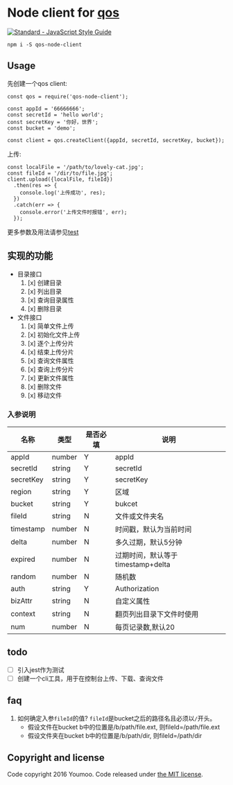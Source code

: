Node client for [qos](https://www.qcloud.com/doc/api/435/6052)
===============

[![Standard - JavaScript Style Guide](https://img.shields.io/badge/code%20style-standard-brightgreen.svg)](http://standardjs.com/)

`npm i -S qos-node-client`

## Usage

先创建一个qos client:

```
const qos = require('qos-node-client');

const appId = '66666666';
const secretId = 'hello world';
const secretKey = '你好，世界';
const bucket = 'demo';

const client = qos.createClient({appId, secretId, secretKey, bucket});
```

上传:

```
const localFile = '/path/to/lovely-cat.jpg';
const fileId = '/dir/to/file.jpg';
client.upload({localFile, fileId})
  .then(res => {
    console.log('上传成功', res);
  })
  .catch(err => {
    console.error('上传文件时报错', err);
  });
```

更多参数及用法请参见[test](src/test)


## 实现的功能

- 目录接口
  1. [x] 创建目录
  2. [x] 列出目录
  3. [x] 查询目录属性
  4. [x] 删除目录
- 文件接口
  1. [x] 简单文件上传
  2. [x] 初始化文件上传
  3. [x] 逐个上传分片
  4. [x] 结束上传分片
  5. [x] 查询文件属性
  6. [x] 查询上传分片
  7. [x] 更新文件属性
  8. [x] 删除文件
  9. [x] 移动文件


### 入参说明

|    名称   |  类型  | 是否必填 |                说明               |
|-----------|--------|----------|-----------------------------------|
| appId     | number | Y        | appId                             |
| secretId  | string | Y        | secretId                          |
| secretKey | string | Y        | secretKey                         |
| region    | string | Y        | 区域                              |
| bucket    | string | Y        | bukcet                            |
| fileId    | string | N        | 文件或文件夹名                    |
| timestamp | number | N        | 时间戳，默认为当前时间            |
| delta     | number | N        | 多久过期，默认5分钟               |
| expired   | number | N        | 过期时间，默认等于timestamp+delta |
| random    | number | N        | 随机数                            |
| auth      | string | Y        | Authorization                     |
| bizAttr   | string | N        | 自定义属性                      |
| context   | string | N        | 翻页列出目录下文件时使用        |
| num       | number | N        | 每页记录数,默认20                   |

## todo

- [ ] 引入jest作为测试
- [ ] 创建一个cli工具，用于在控制台上传、下载、查询文件

## faq

1. 如何确定入参`fileId`的值?
    `fileId`是bucket之后的路径名且必须以`/`开头。
    - 假设文件在bucket b中的位置是/b/path/file.ext, 则fileId=/path/file.ext
    - 假设文件夹在bucket b中的位置是/b/path/dir, 则fileId=/path/dir


## Copyright and license

Code copyright 2016 Youmoo. Code released under [the MIT license](LICENSE).
